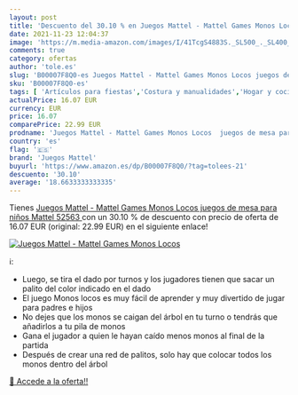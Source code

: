 ```yaml
---
layout: post
title: 'Descuento del 30.10 % en Juegos Mattel - Mattel Games Monos Locos'
date: 2021-11-23 12:04:37
image: 'https://m.media-amazon.com/images/I/41TcgS4883S._SL500_._SL400_.jpg'
comments: true
category: ofertas
author: 'tole.es'
slug: 'B00007F8Q0-es Juegos Mattel - Mattel Games Monos Locos juegos de mesa...'
sku: 'B00007F8Q0-es'
tags: [ 'Artículos para fiestas','Costura y manualidades','Hogar y cocina','Juego de mesa','Juegos de cartas','Juegos de cartas con baraja específica','Juegos de tablero','Juegos y accesorios para juegos','Juegos y actividades para fiestas','Juguetes','Juguetes y juegos','Materiales para manualidades','juegos mattel','mattel', ]
actualPrice: 16.07 EUR
currency: EUR
price: 16.07
comparePrice: 22.99 EUR
prodname: 'Juegos Mattel - Mattel Games Monos Locos  juegos de mesa para niños  Mattel 52563 '
country: 'es'
flag: '🇪🇸'
brand: 'Juegos Mattel'
buyurl: 'https://www.amazon.es/dp/B00007F8Q0/?tag=tolees-21'
descuento: '30.10'
average: '18.6633333333335'
---
```


Tienes [Juegos Mattel - Mattel Games Monos Locos  juegos de mesa para niños  Mattel 52563 ](https://www.amazon.es/dp/B00007F8Q0/?tag=tolees-21) con un 30.10 % de descuento con precio de oferta de 16.07 EUR (original: 22.99 EUR) en el siguiente enlace!

[![Juegos Mattel - Mattel Games Monos Locos](https://m.media-amazon.com/images/I/41TcgS4883S._SL500_._SL400_.jpg)](https://www.amazon.es/dp/B00007F8Q0/?tag=tolees-21)

ℹ️:

- Luego, se tira el dado por turnos y los jugadores tienen que sacar un palito del color indicado en el dado
- El juego Monos locos es muy fácil de aprender y muy divertido de jugar para padres e hijos
- No dejes que los monos se caigan del árbol en tu turno o tendrás que añadirlos a tu pila de monos
- Gana el jugador a quien le hayan caído menos monos al final de la partida ​
- Después de crear una red de palitos, solo hay que colocar todos los monos dentro del árbol

[🛒 Accede a la oferta!!](https://www.amazon.es/dp/B00007F8Q0/?tag=tolees-21)
